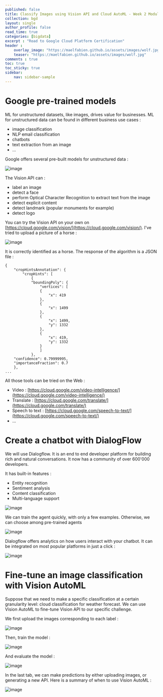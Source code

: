 ```yaml
---
published: false
title: Classify Images using Vision API and Cloud AutoML - Week 2 Module 2
collection: bgd
layout: single
author_profile: false
read_time: true
categories: [bigdata]
excerpt : "Road to Google Cloud Platform Certification"
header :
    overlay_image: "https://maelfabien.github.io/assets/images/wolf.jpg"
    teaser: "https://maelfabien.github.io/assets/images/wolf.jpg"
comments : true
toc: true
toc_sticky: true
sidebar:
    nav: sidebar-sample
---
```


# Google pre-trained models

ML for unstructured datasets, like images, drives value for businesses. ML for unstructured data can be found in different business use cases :
- image classification
- NLP email classification
- chatbots
- text extraction from an image
- ...

Google offers several pre-built models for unstructured data :

![image](https://maelfabien.github.io/assets/images/gcp_109.png)

The Vision API can :
- label an image
- detect a face
- perform Optical Character Recognition to extract text from the image
- detect explicit content 
- detect landmark (popular monuments for example)
- detect logo

You can try the Vision API on your own on [https://cloud.google.com/vision/](https://cloud.google.com/vision/). I've tried to upload a picture of a horse :

![image](https://maelfabien.github.io/assets/images/gcp_110.png)

It is correctly identified as a horse. The response of the algorithm is a JSON file :

```
{
    "cropHintsAnnotation": {
        "cropHints": [
            {
            "boundingPoly": {
                "vertices": [
                {
                    "x": 419
                },
                {
                    "x": 1499
                },
                {
                    "x": 1499,
                    "y": 1332
                },
                {
                    "x": 419,
                    "y": 1332
                }
                ]
            },
    "confidence": 0.79999995,
    "importanceFraction": 0.7
    },
...
```

All those tools can be tried on the Web :
- Video : [https://cloud.google.com/video-intelligence/](https://cloud.google.com/video-intelligence/)
- Translate : [https://cloud.google.com/translate/](https://cloud.google.com/translate/)
- Speech to text : [https://cloud.google.com/speech-to-text/](https://cloud.google.com/speech-to-text/)
- ...

# Create a chatbot with DialogFlow

We will use Dialogflow. It is an end to end developer platform for building rich and natural conversations. It now has a community of over 600'000 developers. 

It has built-in features :
- Entity recognition
- Sentiment analysis
- Content classification
- Multi-language support

![image](https://maelfabien.github.io/assets/images/gcp_111.png)

We can train the agent quickly, with only a few examples. Otherwise, we can choose among pre-trained agents

![image](https://maelfabien.github.io/assets/images/gcp_112.png)

Dialogflow offers analytics on how users interact with your chatbot. It can be integrated on most popular platforms in just a click :

![image](https://maelfabien.github.io/assets/images/gcp_113.png)

# Fine-tune an image classification with Vision AutoML

Suppose that we need to make a specific classification at a certain granularity level: cloud classification for weather forecast. We can use Vision AutoML to fine-tune Vision API to our specific challenge.

We first upload the images corresponding to each label :

![image](https://maelfabien.github.io/assets/images/gcp_114.png)

Then, train the model :

![image](https://maelfabien.github.io/assets/images/gcp_115.png)

And evaluate the model :

![image](https://maelfabien.github.io/assets/images/gcp_116.png)

In the last tab, we can make predictions by either uploading images, or generating a new API. Here is a summary of when to use Vision AutoML :

![image](https://maelfabien.github.io/assets/images/gcp_117.png)

